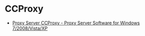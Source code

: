 # CCProxy

- [Proxy Server CCProxy - Proxy Server Software for Windows 7/2008/Vista/XP](https://www.youngzsoft.net/ccproxy/)
